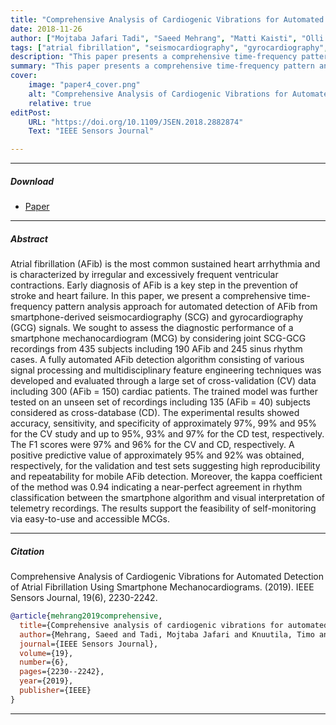 ```yaml
---
title: "Comprehensive Analysis of Cardiogenic Vibrations for Automated Detection of Atrial Fibrillation Using Smartphone Mechanocardiograms"
date: 2018-11-26
author: ["Mojtaba Jafari Tadi", "Saeed Mehrang", "Matti Kaisti", "Olli Lahdenoja", "Tero Hurnanen", "Jussi Jaakkola", "Samuli Jaakkola", "Tuija Vasankari", "Tuomas Kiviniemi", "Juhani Airaksinen", "Timo Knuutila", "Eero Lehtonen", "Tero Koivisto", "Mikko Pänkäälä"]
tags: ["atrial fibrillation", "seismocardiography", "gyrocardiography", "machine learning"]
description: "This paper presents a comprehensive time-frequency pattern analysis approach for automated detection of AFib from smartphone-derived seismocardiography (SCG) and gyrocardiography (GCG) signals."
summary: "This paper presents a comprehensive time-frequency pattern analysis approach for automated detection of AFib from smartphone-derived seismocardiography (SCG) and gyrocardiography (GCG) signals. The experimental results showed high accuracy, sensitivity, and specificity for both cross-validation and cross-database tests."
cover:
    image: "paper4_cover.png"
    alt: "Comprehensive Analysis of Cardiogenic Vibrations for Automated Detection of Atrial Fibrillation Using Smartphone Mechanocardiograms"
    relative: true
editPost:
    URL: "https://doi.org/10.1109/JSEN.2018.2882874"
    Text: "IEEE Sensors Journal"

---
```


---

##### Download

+ [Paper](https://ieeexplore.ieee.org/document/8543993)

---

##### Abstract

Atrial fibrillation (AFib) is the most common sustained heart arrhythmia and is characterized by irregular and excessively frequent ventricular contractions. Early diagnosis of AFib is a key step in the prevention of stroke and heart failure. In this paper, we present a comprehensive time-frequency pattern analysis approach for automated detection of AFib from smartphone-derived seismocardiography (SCG) and gyrocardiography (GCG) signals. We sought to assess the diagnostic performance of a smartphone mechanocardiogram (MCG) by considering joint SCG-GCG recordings from 435 subjects including 190 AFib and 245 sinus rhythm cases. A fully automated AFib detection algorithm consisting of various signal processing and multidisciplinary feature engineering techniques was developed and evaluated through a large set of cross-validation (CV) data including 300 (AFib = 150) cardiac patients. The trained model was further tested on an unseen set of recordings including 135 (AFib = 40) subjects considered as cross-database (CD). The experimental results showed accuracy, sensitivity, and specificity of approximately 97%, 99% and 95% for the CV study and up to 95%, 93% and 97% for the CD test, respectively. The F1 scores were 97% and 96% for the CV and CD, respectively. A positive predictive value of approximately 95% and 92% was obtained, respectively, for the validation and test sets suggesting high reproducibility and repeatability for mobile AFib detection. Moreover, the kappa coefficient of the method was 0.94 indicating a near-perfect agreement in rhythm classification between the smartphone algorithm and visual interpretation of telemetry recordings. The results support the feasibility of self-monitoring via easy-to-use and accessible MCGs.

---

##### Citation

Comprehensive Analysis of Cardiogenic Vibrations for Automated Detection of Atrial Fibrillation Using Smartphone Mechanocardiograms. (2019). IEEE Sensors Journal, 19(6), 2230-2242.

```BibTeX
@article{mehrang2019comprehensive,
  title={Comprehensive analysis of cardiogenic vibrations for automated detection of atrial fibrillation using smartphone mechanocardiograms},
  author={Mehrang, Saeed and Tadi, Mojtaba Jafari and Knuutila, Timo and Jaakkola, Jussi and Jaakkola, Samuli and Kiviniemi, Tuomas and Vasankari, Tuija and Airaksinen, Juhani and Koivisto, Tero and P{"a}nk{"a}{"a}l{"a}, Mikko},
  journal={IEEE Sensors Journal},
  volume={19},
  number={6},
  pages={2230--2242},
  year={2019},
  publisher={IEEE}
}
```

---